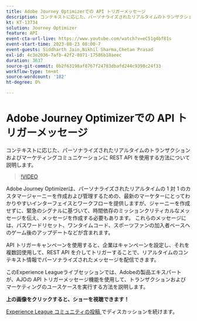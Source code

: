 ```yaml
---
title: Adobe Journey Optimizerでの API トリガーメッセージ
description: コンテキストに応じた、パーソナライズされたリアルタイムのトランザクションおよびマーケティングコミュニケーションに REST API を使用する方法について説明します。
kt: KT-13734
solution: Journey Optimizer
feature: API
event-cta-url-live: https://www.youtube.com/watch?v=eC51g4bf81s
event-start-time: 2023-08-23 08:00-7
event-guests: Siddharth Jain,Nikhil Sharma,Chetan Prasad
exl-id: 4c3e2036-7afb-42f2-8071-17586b18aeec
duration: 3637
source-git-commit: 0b2f63198af8767f24783dbafd244c9398c24f33
workflow-type: tm+mt
source-wordcount: '182'
ht-degree: 0%

---
```


# Adobe Journey Optimizerでの API トリガーメッセージ

コンテキストに応じた、パーソナライズされたリアルタイムのトランザクションおよびマーケティングコミュニケーションに REST API を使用する方法について説明します。

>[!VIDEO](https://video.tv.adobe.com/v/3422169/?learn=on)

Adobe Journey Optimizerは、パーソナライズされたリアルタイムの 1 対 1 のカスタマージャーニーを作成および管理するための、最新のマーケターにとってわかりやすいインターフェイスとワークフローを提供しますが、ジャーニーを作成せずに、緊急のシグナルに基づいて、時間依存のミッションクリティカルなメッセージを伝え、メッセージを作成する必要もあります。 これらのメッセージには、パスワードリセット、ワンタイムコード、スポーツファンの加入者ベースへのゲーム後のアップデートなどが含まれます。

API トリガーキャンペーンを使用すると、企業はキャンペーンを設定し、それを複数回使用して、REST API を介してトリガーすることで、リアルタイムのコンテキスト情報でパーソナライズされたメッセージを配信できます。

このExperience Leagueライブセッションでは、Adobeの製品エキスパートが、AJOの API トリガーメッセージ機能を使用して、トランザクションおよびマーケティングのユースケースを実行する方法を説明します。

**上の画像をクリックすると、ショーを視聴できます！**

[Experience League コミュニティの投稿 ](https://experienceleaguecommunities.adobe.com/t5/journey-optimizer-discussions/experience-league-live-post-session-discussion-api-triggered/m-p/614273#M132) でディスカッションを続けます。

